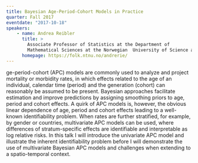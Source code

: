 ```yaml
---
title: Bayesian Age-Period-Cohort Models in Practice
quarter: Fall 2017
eventdate: "2017-10-18"
speakers:
    - name: Andrea Reibler
      title: >
        Associate Professor of Statistics at the Department of
        Mathematical Sciences at the Norwegian  University of Science at Technology
      homepage: https://folk.ntnu.no/andrerie/
---
```


ge-period-cohort (APC) models are commonly used to analyze and project mortality or morbidity rates, in which effects related to the age of an individual, calendar time (period) and the generation (cohort) can reasonably be assumed to be present. Bayesian approaches facilitate estimation and improve predictions by assigning smoothing priors to age, period and cohort effects. A quirk of APC models is, however, the obvious linear dependence of age, period and cohort effects leading to a well-known identifiability problem. When rates are further stratified, for example, by gender or countries, multivariate APC models can be used, where differences of stratum-specific effects are identifiable and interpretable as log relative risks. In this talk I will introduce the univariate APC model and illustrate the inherent identifiability problem before I will demonstrate the use of multivariate Bayesian APC models and challenges when extending to a spatio-temporal context.
